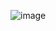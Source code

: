 ![image](https://github.com/Kirikel/Converter/assets/120775570/e7eadfdd-c2df-4a4a-8b44-ce9bf59de0e0)

